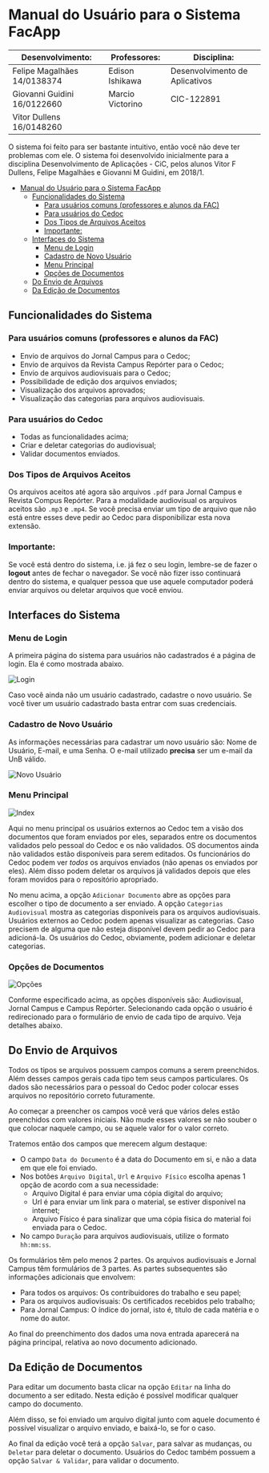 # Manual do Usuário para o Sistema FacApp

| Desenvolvimento:            | Professores:     | Disciplina:                    |
|-----------------------------|------------------|--------------------------------|
| Felipe Magalhães 14/0138374 | Edison Ishikawa  | Desenvolvimento de Aplicativos |
| Giovanni Guidini 16/0122660 | Marcio Victorino | CIC-122891                     |
| Vitor Dullens 16/0148260    |                  |                                |

O sistema foi feito para ser bastante intuitivo, então você não deve ter problemas com ele. 
O sistema foi desenvolvido inicialmente para a disciplina Desenvolvimento de Aplicações - CiC, pelos alunos Vitor F Dullens, Felipe Magalhães e Giovanni M Guidini, em 2018/1.

- [Manual do Usuário para o Sistema FacApp](#manual-do-usu%C3%A1rio-para-o-sistema-facapp)
    - [Funcionalidades do Sistema](#funcionalidades-do-sistema)
        - [Para usuários comuns (professores e alunos da FAC)](#para-usu%C3%A1rios-comuns-professores-e-alunos-da-fac)
        - [Para usuários do Cedoc](#para-usu%C3%A1rios-do-cedoc)
        - [Dos Tipos de Arquivos Aceitos](#dos-tipos-de-arquivos-aceitos)
        - [Importante:](#importante)
    - [Interfaces do Sistema](#interfaces-do-sistema)
        - [Menu de Login](#menu-de-login)
        - [Cadastro de Novo Usuário](#cadastro-de-novo-usu%C3%A1rio)
        - [Menu Principal](#menu-principal)
        - [Opções de Documentos](#op%C3%A7%C3%B5es-de-documentos)
    - [Do Envio de Arquivos](#do-envio-de-arquivos)
    - [Da Edição de Documentos](#da-edi%C3%A7%C3%A3o-de-documentos)

## Funcionalidades do Sistema
### Para usuários comuns (professores e alunos da FAC)
- Envio de arquivos do Jornal Campus para o Cedoc;
- Envio de arquivos da Revista Campus Repórter para o Cedoc;
- Envio de arquivos audiovisuais para o Cedoc;
- Possibilidade de edição dos arquivos enviados;
- Visualização dos arquivos aprovados;
- Visualização das categorias para arquivos audiovisuais.

### Para usuários do Cedoc
- Todas as funcionalidades acima;
- Criar e deletar categorias do audiovisual;
- Validar documentos enviados.

### Dos Tipos de Arquivos Aceitos
Os arquivos aceitos até agora são arquivos `.pdf` para Jornal Campus e Revista Compus Repórter. Para a modalidade audiovisual os arquivos aceitos são `.mp3` e `.mp4`. Se você precisa enviar um tipo de arquivo que não está entre esses deve pedir ao Cedoc para disponibilizar esta nova extensão.

### Importante: 
Se você está dentro do sistema, i.e. já fez o seu login, lembre-se de fazer o **logout** antes de fechar o navegador. Se você não fizer isso continuará dentro do sistema, e qualquer pessoa que use aquele computador poderá enviar arquivos ou deletar arquivos que você enviou.

## Interfaces do Sistema
### Menu de Login

A primeira página do sistema para usuários não cadastrados é a página de login. Ela é como mostrada abaixo. 

![Login](assets/login.png)

Caso você ainda não um usuário cadastrado, cadastre o novo usuário. Se você tiver um usuário cadastrado basta entrar com suas credenciais.

### Cadastro de Novo Usuário

As informações necessárias para cadastrar um novo usuário são: Nome de Usuário, E-mail, e uma Senha.
O e-mail utilizado **precisa** ser um e-mail da UnB válido.

![Novo Usuário](assets/novoUsuario.png)

### Menu Principal

![Index](assets/index.png)

Aqui no menu principal os usuários externos ao Cedoc tem a visão dos documentos que foram enviados por eles, separados entre os documentos validados pelo pessoal do Cedoc e os não validados. OS documentos ainda não validados estão disponíveis para serem editados. Os funcionários do Cedoc podem ver *todos* os arquivos enviados (não apenas os enviados por eles). Além disso podem deletar os arquivos já validados depois que eles foram movidos para o repositório apropriado.

No menu acima, a opção `Adicionar Documento` abre as opções para escolher o tipo de documento a ser enviado. A opção `Categorias Audiovisual` mostra as categorias disponíveis para os arquivos audiovisuais. Usuários externos ao Cedoc podem apenas visualizar as categorias. Caso precisem de alguma que não esteja disponível devem pedir ao Cedoc para adicioná-la. Os usuários do Cedoc, obviamente, podem adicionar e deletar categorias.

### Opções de Documentos

![Opções](assets/option.png)

Conforme especificado acima, as opções disponíveis são: Audiovisual, Jornal Campus e Campus Repórter. Selecionando cada opção o usuário é redirecionado para o formulário de envio de cada tipo de arquivo. Veja detalhes abaixo.

## Do Envio de Arquivos

Todos os tipos se arquivos possuem campos comuns a serem preenchidos. Além desses campos gerais cada tipo tem seus campos particulares. Os dados são necessários para o pessoal do Cedoc poder colocar esses arquivos no repositório correto futuramente. 

Ao começar a preencher os campos você verá que vários deles estão preenchidos com valores iniciais. Não mude esses valores se não souber o que colocar naquele campo, ou se aquele valor for o valor correto.

Tratemos então dos campos que merecem algum destaque:
- O campo `Data do Documento` é a data do Documento em si, e não a data em que ele foi enviado.
- Nos botões `Arquivo Digital`, `Url` e `Arquivo Físico` escolha apenas 1 opção de acordo com a sua necessidade: 
    - Arquivo Digital é para enviar uma cópia digital do arquivo;
    - Url é para enviar um link para o material, se estiver disponível na internet;
    - Arquivo Físico é para sinalizar que uma cópia física do material foi enviada para o Cedoc.
- No campo `Duração` para arquivos audiovisuais, utilize o formato `hh:mm:ss`.

Os formulários têm pelo menos 2 partes. Os arquivos audiovisuais e Jornal Campus têm formulários de 3 partes. As partes subsequentes são informações adicionais que envolvem:

- Para todos os arquivos: Os contribuidores do trabalho e seu papel;
- Para os arquivos audiovisuais: Os certificados recebidos pelo trabalho;
- Para Jornal Campus: O índice do jornal, isto é, título de cada matéria e o nome do autor.

Ao final do preenchimento dos dados uma nova entrada aparecerá na página principal, relativa ao novo documento adicionado.

## Da Edição de Documentos

Para editar um documento basta clicar na opção `Editar` na linha do documento a ser editado. Nesta edição é possível modificar qualquer campo do documento.

Além disso, se foi enviado um arquivo digital junto com aquele documento é possível visualizar o arquivo enviado, e baixá-lo, se for o caso.

Ao final da edição você terá a opção `Salvar`, para salvar as mudanças, ou `Deletar` para deletar o documento. Usuários do Cedoc também possuem a opção `Salvar & Validar`, para validar o documento.
